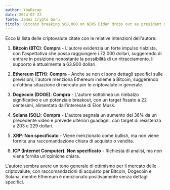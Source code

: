 ```yaml
---
author: YouRecap
date: 2024-07-22
fonte: James Crypto Guru
titolo: Bitcoin breaking $68,000 on NEWS Biden drops out as president & Elon musk changes bitcoin laser eyes
---
```


Ecco la lista delle criptovalute citate con le relative intenzioni dell'autore:

1. **Bitcoin (BTC)**: **Compra** - L'autore evidenzia un forte impulso rialzista, con l'aspettativa che possa raggiungere i 72.000 dollari, suggerendo di entrare in posizione nonostante la possibilità di un ritracciamento. Il supporto è attualmente a 63.900 dollari.

2. **Ethereum (ETH)**: **Compra** - Anche se non ci sono dettagli specifici sulle previsioni, l'autore menziona Ethereum insieme a Bitcoin, suggerendo un'ottima situazione di mercato per le criptovalute in generale.

3. **Dogecoin (DOGE)**: **Compra** - L'autore sottolinea un rimbalzo significativo e un potenziale breakout, con un target fissato a 22 centesimi, alimentato dall'interesse di Elon Musk.

4. **Solana (SOL)**: **Compra** - L'autore segnala un aumento del 36% da un precedente video e prevede ulteriori guadagni, con target di resistenza a 203 e 229 dollari.

5. **XRP**: **Non specificato** - Viene menzionato come bullish, ma non viene fornita una raccomandazione chiara di acquisto o vendita.

6. **ICP (Internet Computer)**: **Non specificato** - Richiesta di analisi, ma non viene fornita un'opinione chiara.

L'autore sembra avere un tono generale di ottimismo per il mercato delle criptovalute, con raccomandazioni di acquisto per Bitcoin, Dogecoin e Solana, mentre Ethereum è menzionato positivamente senza dettagli specifici.
